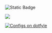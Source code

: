 ![Static Badge]("https://dotfyle.com/plugins/creativenull/efmls-configs-nvim/shield")

![](https://img.shields.io/badge/:badgeContent)

<a href="https://dotfyle.com/plugins/creativenull/efmls-configs-nvim">
  <img src="https://dotfyle.com/plugins/creativenull/efmls-configs-nvim/shield"
  alt="Configs on dotfyle">
</a>
